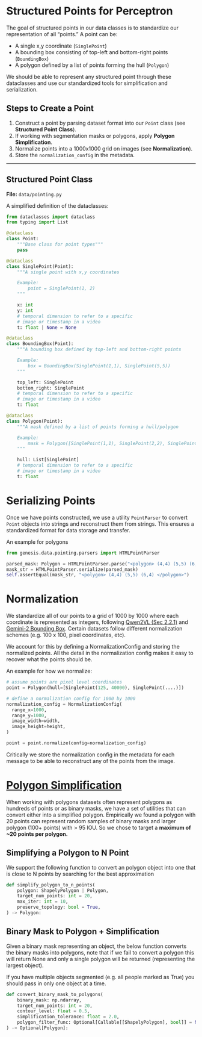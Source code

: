 # Structured Points for Perceptron

The goal of structured points in our data classes is to standardize our representation of all “points.” A point can be:

- A single x,y coordinate (`SinglePoint`)
- A bounding box consisting of top-left and bottom-right points (`BoundingBox`)
- A polygon defined by a list of points forming the hull (`Polygon`)

We should be able to represent any structured point through these dataclasses and use our standardized tools for simplification and serialization.

## Steps to Create a Point
1. Construct a point by parsing dataset format into our `Point` class (see **Structured Point Class**).
2. If working with segmentation masks or polygons, apply **Polygon Simplification**.
3. Normalize points into a 1000x1000 grid on images (see **Normalization**).
4. Store the `normalization_config` in the metadata.

---

## Structured Point Class
**File:** `data/pointing.py`  

A simplified definition of the dataclasses:

```python
from dataclasses import dataclass
from typing import List

@dataclass
class Point:
    """Base class for point types"""
    pass

@dataclass
class SinglePoint(Point):
    """A single point with x,y coordinates

    Example:
        point = SinglePoint(1, 2)
    """

    x: int
    y: int
    # temporal dimension to refer to a specific
    # image or timestamp in a video
    t: float | None = None

@dataclass
class BoundingBox(Point):
    """A bounding box defined by top-left and bottom-right points

    Example:
        box = BoundingBox(SinglePoint(1,1), SinglePoint(5,5))
    """

    top_left: SinglePoint
    bottom_right: SinglePoint
    # temporal dimension to refer to a specific
    # image or timestamp in a video
    t: float

@dataclass
class Polygon(Point):
    """A mask defined by a list of points forming a hull/polygon

    Example:
        mask = Polygon([SinglePoint(1,1), SinglePoint(2,2), SinglePoint(3,1)])
    """

    hull: List[SinglePoint]
    # temporal dimension to refer to a specific
    # image or timestamp in a video
    t: float
```

# Serializing Points

Once we have points constructed, we use a utility `PointParser` to convert `Point` objects into strings and reconstruct them from strings. This ensures a standardized format for data storage and transfer.

An example for polygons

```python
from genesis.data.pointing.parsers import HTMLPointParser

parsed_mask: Polygon = HTMLPointParser.parse("<polygon> (4,4) (5,5) (6,4) </polygon>")
mask_str = HTMLPointParser.serialize(parsed_mask)
self.assertEqual(mask_str, "<polygon> (4,4) (5,5) (6,4) </polygon>")
```

# Normalization
We standardize all of our points to a grid of 1000 by 1000 where each coordinate is represented as integers, following [Qwen2VL (Sec 2.2.1)](https://arxiv.org/pdf/2409.12191) and [Gemini-2 Bounding Box](https://cloud.google.com/vertex-ai/generative-ai/docs/bounding-box-detection). Certain datasets follow different normalization schemes (e.g. 100 x 100, pixel coordinates, etc). 

We account for this by defining a NormalizationConfig and storing the normalized points. All the detail in the normalization config makes it easy to recover what the points should be.

An example for how we normalize:

```python
# assume points are pixel level coordinates
point = Polygon(hull=[SinglePoint(125, 40000), SinglePoint(....)])

# define a normalization config for 1000 by 1000
normalization_config = NormalizationConfig(
  range_x=1000,
  range_y=1000,
  image_width=width,
  image_height=height,
)

point = point.normalize(config=normalization_config)
```

Critically we store the normalization config in the metadata for each message to be able to reconstruct any of the points from the image.

# [Polygon Simplification](./polygon_simplification.md)
When working with polygons datasets often represent polygons as hundreds of points or as binary masks, we have a set of utilities that can convert either into a simplified polygon. Empirically we found a polygon with 20 points can represent random samples of binary masks and larger polygon (100+ points) with > 95 IOU.  So we chose to target a **maximum of ~20 points per polygon.**

## Simplifying a Polygon to N Point

We support the following function to convert an polygon object into one that is close to N points by searching for the best approximation 

```python
def simplify_polygon_to_n_points(
    polygon: ShapelyPolygon | Polygon,
    target_num_points: int = 20,
    max_iter: int = 10,
    preserve_topology: bool = True,
) -> Polygon:
```

## Binary Mask to Polygon + Simplification
Given a binary mask representing an object, the below function converts the binary masks into polygons, note that if we fail to  convert a polygon this will return None and only a single polygon will be returned (representing the largest object). 

If you have multiple objects segmented (e.g. all people marked as True) you should pass in only one object at a time.

```python
def convert_binary_mask_to_polygons(
    binary_mask: np.ndarray,
    target_num_points: int = 20,
    contour_level: float = 0.5,
    simplification_tolerance: float = 2.0,
    polygon_filter_func: Optional[Callable[[ShapelyPolygon], bool]] = None,
) -> Optional[Polygon]:
```